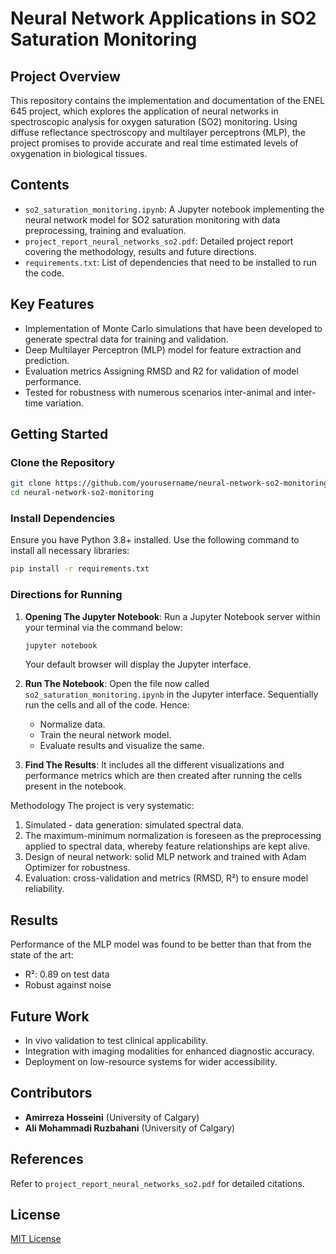 # Neural Network Applications in SO2 Saturation Monitoring

## Project Overview
This repository contains the implementation and documentation of the ENEL 645 project, which explores the application of neural networks in spectroscopic analysis for oxygen saturation (SO2) monitoring. Using diffuse reflectance spectroscopy and multilayer perceptrons (MLP), the project promises to provide accurate and real time estimated levels of oxygenation in biological tissues.

## Contents
- `so2_saturation_monitoring.ipynb`: A Jupyter notebook implementing the neural network model for SO2 saturation monitoring with data preprocessing, training and evaluation.
- `project_report_neural_networks_so2.pdf`: Detailed project report covering the methodology, results and future directions.
- `requirements.txt`: List of dependencies that need to be installed to run the code.

## Key Features
- Implementation of Monte Carlo simulations that have been developed to generate spectral data for training and validation.
- Deep Multilayer Perceptron (MLP) model for feature extraction and prediction.
- Evaluation metrics Assigning RMSD and R2 for validation of model performance.
- Tested for robustness with numerous scenarios inter-animal and inter-time variation.

## Getting Started
### Clone the Repository
```bash
git clone https://github.com/yourusername/neural-network-so2-monitoring.git
cd neural-network-so2-monitoring
```

### Install Dependencies
Ensure you have Python 3.8+ installed. Use the following command to install all necessary libraries:
```bash
pip install -r requirements.txt
```

### Directions for Running
1. **Opening The Jupyter Notebook**: 
   Run a Jupyter Notebook server within your terminal via the command below:
   ```bash
   jupyter notebook
   ```
   Your default browser will display the Jupyter interface.

2. **Run The Notebook**:
   Open the file now called `so2_saturation_monitoring.ipynb` in the Jupyter interface. Sequentially run the cells and all of the code. Hence:
   - Normalize data.
   - Train the neural network model.
   - Evaluate results and visualize the same.

3. **Find The Results**: 
   It includes all the different visualizations and performance metrics which are then created after running the cells present in the notebook.

Methodology 
The project is very systematic: 
1. Simulated - data generation: simulated spectral data.
2. The maximum-minimum normalization is foreseen as the preprocessing applied to spectral data, whereby feature relationships are kept alive.
3. Design of neural network: solid MLP network and trained with Adam Optimizer for robustness.
4. Evaluation: cross-validation and metrics (RMSD, R²) to ensure model reliability.

## Results
Performance of the MLP model was found to be better than that from the state of the art: 
- R²: 0.89 on test data
- Robust against noise

## Future Work
- In vivo validation to test clinical applicability.
- Integration with imaging modalities for enhanced diagnostic accuracy.
- Deployment on low-resource systems for wider accessibility.

## Contributors
- **Amirreza Hosseini** (University of Calgary)
- **Ali Mohammadi Ruzbahani** (University of Calgary)

## References
Refer to `project_report_neural_networks_so2.pdf` for detailed citations.

## License
[MIT License](LICENSE)
